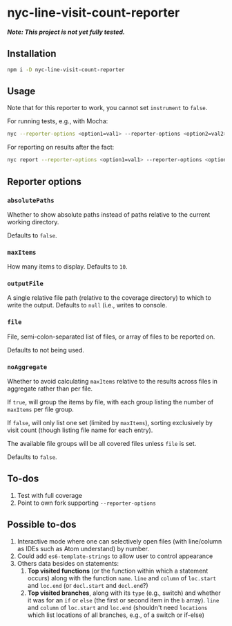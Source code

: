 # nyc-line-visit-count-reporter

***Note: This project is not yet fully tested.***

## Installation

```sh
npm i -D nyc-line-visit-count-reporter
```

## Usage

Note that for this reporter to work, you cannot set `instrument` to `false`.

For running tests, e.g., with Mocha:

```sh
nyc --reporter-options <option1=val1> --reporter-options <option2=val2> --reporter nyc-line-visit-count-reporter npm run mocha
```

For reporting on results after the fact:

```sh
nyc report --reporter-options <option1=val1> --reporter-options <option2=val2> --reporter nyc-line-visit-count-reporter
```

## Reporter options

### `absolutePaths`

Whether to show absolute paths instead of paths relative to the current
working directory.

Defaults to `false`.

### `maxItems`

How many items to display. Defaults to `10`.

### `outputFile`

A single relative file path (relative to the coverage directory) to which to
write the output. Defaults to `null` (i.e., writes to console.

### `file`

File, semi-colon-separated list of files, or array of files to be reported on.

Defaults to not being used.

### `noAggregate`

Whether to avoid calculating `maxItems` relative to the results across
files in aggregate rather than per file.

If `true`, will group the items by file, with each group listing the
number of `maxItems` per file group.

If `false`, will only list one set (limited by `maxItems`), sorting
exclusively by visit count (though listing file name for each entry).

The available file groups will be all covered files unless `file` is set.

Defaults to `false`.

## To-dos

1. Test with full coverage
1. Point to own fork supporting `--reporter-options`

## Possible to-dos

1. Interactive mode where one can selectively open files (with line/column
    as IDEs such as Atom understand) by number.
1. Could add `es6-template-strings` to allow user to control appearance
1. Others data besides on statements:
    1. **Top visited functions** (or the function within which a
        statement occurs) along with the function `name`. `line` and `column`
        of `loc.start` and `loc.end` (or `decl.start` and `decl.end`?)
    1. **Top visited branches**, along with its `type` (e.g., switch) and
        whether it was for an `if` or `else` (the first or second item in
        the `b` array). `line` and `column` of `loc.start` and `loc.end`
        (shouldn't need `locations` which list locations of all branches,
        e.g., of a switch or if-else)

